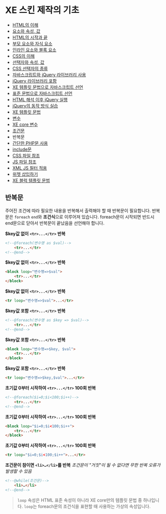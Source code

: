 # XE 스킨 제작의 기초

- [HTML의 이해](../../01_understand_html)
 - [요소와 속성, 값](../../01_understand_html/element_attribute_and_value)
 - [HTML의 시작과 끝](../../01_understand_html/start_and_end_of_html)
 - [부모 요소와 자식 요소](../../01_understand_html/parent_and_child_element)
 - [인라인 요소와 블록 요소](../../01_understand_html/inline_and_block_element)
- [CSS의 이해](../../02_understand_css)
 - [선택자와 속성, 값](../../02_understand_css/selector_attribute_and_value)
 - [CSS 선택자의 종류](../../02_understand_css/type_of_selector)
- [자바스크립트와 jQuery 라이브러리 사용](../../03_use_javascript_and_jquery)
 - [jQuery 라이브러리 포함](../../03_use_javascript_and_jquery/include_jquery)
 - [XE 템플릿 문법으로 자바스크립트 선언](../../03_use_javascript_and_jquery/init_javascript_with_template_grammar)
 - [표준 문법으로 자바스크립트 선언](../../03_use_javascript_and_jquery/init_javascript_with_standard_grammar)
 - [HTML 해석 이후 jQuery 실행](../../03_use_javascript_and_jquery/run_jquery_after_html_loading)
 - [jQuery의 동작 방식 실습](../../03_use_javascript_and_jquery/practice_jquery)
- [XE 템플릿 문법](../)
 - [변수](../variables)
 - [XE core 변수](../variables_of_xe_core)
 - [조건문](../condition_grammar)
 - 반복문
 - [간단한 PHP문 사용](../use_php_grammar)
 - [include문](../include_grammar)
 - [CSS 파일 참조](../css_reference)
 - [JS 파일 참조](../js_reference)
 - [XML JS 필터 적용](../use_xml_js_filter)
 - [위젯 삽입하기](../include_widget)
 - [XE 블럭 템플릿 문법](../block_template_grammar)

## 반복문

주어진 조건에 따라 필요한 내용을 반복해서 출력해야 할 때 반복문이 필요합니다. 반복문은 `foreach` `end`와 **조건식**으로 이루어져 있습니다. foreach문이 시작되면 반드시 end문으로 닫아서 반복문이 끝났음을 선언해야 합니다.

**$key값 없이 `<tr>...</tr>` 반복**

```html
<!--@foreach(변수명 as $val)-->
    <tr>...</tr>
<!--@end-->
```

**$key값 없이 `<tr>...</tr>` 반복**

```html
<block loop="변수명=>$val">
    <tr>...</tr>
</block>
```

**$key값 없이 `<tr>...</tr>` 반복**

```html
<tr loop="변수명=>$val">...</tr>
```

**$key값 포함 `<tr>...</tr>` 반복**

```html
<!--@foreach(변수명 as $key => $val)-->
    <tr>...</tr>
<!--@end-->
```

**$key값 포함 `<tr>...</tr>` 반복**

```html
<block loop="변수명=>$key, $val">
    <tr>...</tr>
</block>
```

**$key값 포함 `<tr>...</tr>` 반복**

```html
<tr loop="변수명=>$key,$val">...</tr>
```

**초기값 0부터 시작하여 `<tr>...</tr>` 100회 반복**

```html
<!--@foreach($i=0;$i<100;$i++)-->
    <tr>...</tr>
<!--@end-->
```

**초기값 0부터 시작하여 `<tr>...</tr>` 100회 반복**

```html
<block loop="$i=0;$i<100;$i++">
    <tr>...</tr>
</block>
```

**초기값 0부터 시작하여 `<tr>...</tr>` 100회 반복**

```html
<tr loop="$i=0;$i<100;$i++">...</tr>
```

**조건문이 참이면 `<li>…</li>`를 반복**
*조건문이 "거짓"이 될 수 없다면 무한 반복 오류가 발생할 수 있음*

```html
<!--@while(조건문)-->
    <li>…</li>
<!--@end-->
```

> `loop` 속성은 HTML 표준 속성이 아니라 XE core만의 템플릿 문법 중 하나입니다. `loop`는 foreach문의 조건식을 표현할 때 사용하는 가상의 속성입니다.
